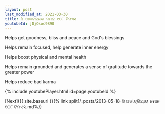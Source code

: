 ```yaml
---
layout: post
last_modified_at: 2021-03-30
title: ଓଁ ଆଜ୍ଞାବାହନାଵା ନମାହ ୧୦୮ ଟିମଏସ
youtubeId: jDjQsoc9B90
---
```

 
 
Helps get goodness, bliss and peace and God's blessings
 
Helps remain focused, help generate inner energy 
 
Helps boost physical and mental health 
 
Helps remain grounded and generates a sense of gratitude towards the greater power 
 
Helps reduce bad karma
 
 
 
 


{% include youtubePlayer.html id=page.youtubeId %}
 
[Next]({{ site.baseurl }}{% link  split1/_posts/2013-05-18-ଓଁ ଅତୀନ୍ଦ୍ରିୟାୟ ନମାହ ୧୦୮ ଟିମଏସ.md%})
 
